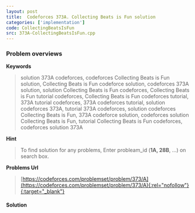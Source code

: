 ```yaml
---
layout: post
title:  Codeforces 373A. Collecting Beats is Fun solution
categories: ['implementation']
code: CollectingBeatsIsFun
src: 373A-CollectingBeatsIsFun.cpp
---
```

### **Problem overviews**

**Keywords**
> solution 373A codeforces, codeforces Collecting Beats is Fun solution, Collecting Beats is Fun codeforce solution, codeforces 373A solution, solution Collecting Beats is Fun codeforces, Collecting Beats is Fun tutorial codeforces, Collecting Beats is Fun codeforces tutorial, 373A tutorial codeforces, 373A codeforces tutorial, solution codeforces 373A, tutorial 373A codeforces, solution codeforces Collecting Beats is Fun, 373A codeforce solution, codeforces solution Collecting Beats is Fun, tutorial Collecting Beats is Fun codeforces, codeforces solution 373A

**Hint**
> To find solution for any problems, Enter probleam_id (**1A, 28B**, ...) on search box. 

**Problems Url**
> [https://codeforces.com/problemset/problem/373/A](https://codeforces.com/problemset/problem/373/A){:rel="nofollow"}{:target="_blank"}

#### **Solution**



